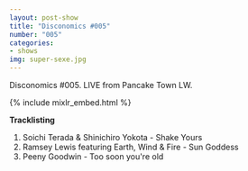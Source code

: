 ```yaml
---
layout: post-show
title: "Disconomics #005"
number: "005"
categories:
- shows
img: super-sexe.jpg
---
```


Disconomics #005. LIVE from Pancake Town LW.

{% include mixlr_embed.html %}

**Tracklisting**

1. Soichi Terada & Shinichiro Yokota - Shake Yours 
1. Ramsey Lewis featuring Earth, Wind & Fire - Sun Goddess
1. Peeny Goodwin - Too soon you're old
